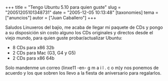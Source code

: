 +++
title = "Tengo Ubuntu 5.10 para quien guste"
slug = "20051205101348731"
date = "2005-12-05 10:13:48"
[taxonomies]
tema = ["anuncios"]
autor = ["Juan Caballero"]
+++

Saludos Linuxeros del bajio, me acaba de llegar mi paquete de CDs y
pongo a su disposición sin costo alguno los CDs originales y directos
desde el viejo mundo, para quien guste probar/actualizar Ubuntu:

-   8 CDs para x86 32b
-   2 CDs para Mac (G3, G4 y G5)
-   2 CDs para x86 64b

Solo mandenme un correo (linxe11 -en- g m a i l . c o m)y nos ponemos de
acuerdo y los que sobren los llevo a la fiesta de aniversario para
regalarlos.

